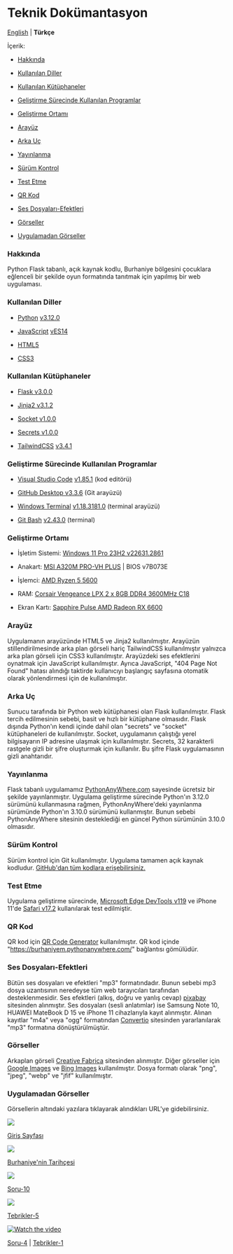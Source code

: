 # Teknik Dokümantasyon

[English](/TechnicalDocumentation-EN.md) | **Türkçe**

İçerik:

- [Hakkında](#hakkında)

- [Kullanılan Diller](#kullanılan-diller)

- [Kullanılan Kütüphaneler](#kullanılan-kütüphaneler)

- [Geliştirme Sürecinde Kullanılan
  Programlar](#geliştirme-sürecinde-kullanılan-programlar)

- [Geliştirme Ortamı](#geliştirme-ortamı)

- [Arayüz](#arayüz)

- [Arka Uç](#arka-uç)

- [Yayınlanma](#yayınlanma)

- [Sürüm Kontrol](#sürüm-kontrol)

- [Test Etme](#test-etme)

- [QR Kod](#qr-kod)

- [Ses Dosyaları-Efektleri](#ses-dosyaları-efektleri)

- [Görseller](#görseller)

- [Uygulamadan Görseller](#uygulamadan-görseller)

### Hakkında

Python Flask tabanlı, açık kaynak kodlu, Burhaniye bölgesini çocuklara
eğlenceli bir şekilde oyun formatında tanıtmak için yapılmış bir web
uygulaması.

### Kullanılan Diller

- [Python](https://www.python.org/)
  [v3.12.0](https://www.python.org/downloads/release/python-3120/)

- [JavaScript](https://www.javascript.com/)
  [vES14](https://ecma-international.org/publications-and-standards/standards/ecma-262/)

- [HTML5](https://dev.w3.org/html5/spec-LC/)

- [CSS3](https://www.w3.org/Style/CSS/Overview.en.html)

### Kullanılan Kütüphaneler

- [Flask v3.0.0](https://flask.palletsprojects.com/en/3.0.x/)

- [Jinja2 v3.1.2](https://jinja.palletsprojects.com/en/3.1.x/)

- [Socket v1.0.0](https://docs.python.org/3/library/socket.html)

- [Secrets v1.0.0](https://docs.python.org/3/library/secrets.html)

- [TailwindCSS](https://tailwindcss.com/)
  [v3.4.1](https://github.com/tailwindlabs/tailwindcss/releases/tag/v3.4.1)

### Geliştirme Sürecinde Kullanılan Programlar

- [Visual Studio Code](https://code.visualstudio.com/)
  [v1.85.1](https://code.visualstudio.com/updates/v1_85) (kod editörü)

- [GitHub Desktop v3.3.6](https://desktop.github.com/) (Git arayüzü)

- [Windows Terminal](https://github.com/microsoft/terminal)
  [v1.18.3181.0](https://github.com/microsoft/terminal/releases/tag/v1.18.3181.0)
  (terminal arayüzü)

- [Git Bash](https://git-scm.com/)
  [v2.43.0](https://raw.githubusercontent.com/git/git/master/Documentation/RelNotes/2.43.0.txt)
  (terminal)

### Geliştirme Ortamı

- İşletim Sistemi: [Windows 11 Pro 23H2
  v22631.2861](https://support.microsoft.com/en-gb/topic/december-12-2023-kb5033375-os-builds-22621-2861-and-22631-2861-90f983aa-efb6-4caa-9cab-7e5cfa00ed36)

- Anakart: [MSI A320M PRO-VH
  PLUS](https://www.msi.com/Motherboard/A320M-PRO-VH-PLUS/Specification)
  \| BIOS v7B073E

- İşlemci: [AMD Ryzen 5
  5600](https://www.amd.com/en/products/cpu/amd-ryzen-5-5600)

- RAM: [Corsair Vengeance LPX 2 x 8GB DDR4 3600MHz
  C18](https://www.corsair.com/us/en/p/memory/cmk16gx4m2d3600c18/vengeancea-lpx-16gb-2-x-8gb-ddr4-dram-3600mhz-c18-memory-kit-black-cmk16gx4m2d3600c18)

- Ekran Kartı: [Sapphire Pulse AMD Radeon RX
  6600](https://www.sapphiretech.com/en/consumer/pulse-radeon-rx-6600-8g-gddr6)

### Arayüz

Uygulamanın arayüzünde HTML5 ve Jinja2 kullanılmıştır. Arayüzün
stillendirilmesinde arka plan görseli hariç TailwindCSS kullanılmıştır
yalnızca arka plan görseli için CSS3 kullanılmıştır. Arayüzdeki ses
efektlerini oynatmak için JavaScript kullanılmıştır. Ayrıca JavaScript,
"404 Page Not Found" hatası alındığı taktirde kullanıcıyı başlangıç
sayfasına otomatik olarak yönlendirmesi için de kullanılmıştır.

### Arka Uç

Sunucu tarafında bir Python web kütüphanesi olan Flask kullanılmıştır.
Flask tercih edilmesinin sebebi, basit ve hızlı bir kütüphane olmasıdır.
Flask dışında Python'ın kendi içinde dahil olan "secrets" ve "socket"
kütüphaneleri de kullanılmıştır. Socket, uygulamanın çalıştığı yerel
bilgisayarın IP adresine ulaşmak için kullanılmıştır. Secrets, 32
karakterli rastgele gizli bir şifre oluşturmak için kullanılır. Bu şifre
Flask uygulamasının gizli anahtarıdır.

### Yayınlanma

Flask tabanlı uygulamamız
[PythonAnyWhere.com](https://www.pythonanywhere.com/) sayesinde ücretsiz
bir şekilde yayınlanmıştır. Uygulama geliştirme sürecinde Python'ın
3.12.0 sürümünü kullanmasına rağmen, PythonAnyWhere'deki yayınlanma
sürümünde Python'ın 3.10.0 sürümünü kullanmıştır. Bunun sebebi
PythonAnyWhere sitesinin desteklediği en güncel Python sürümünün 3.10.0
olmasıdır.

### Sürüm Kontrol

Sürüm kontrol için Git kullanılmıştır. Uygulama tamamen açık kaynak
kodludur. [GitHub'dan tüm kodlara
erişebilirsiniz.](https://github.com/DogukanUrker/BurhaniyeAPP)

### Test Etme

Uygulama geliştirme sürecinde, [Microsoft Edge DevTools
v119](https://learn.microsoft.com/en-us/microsoft-edge/devtools-guide-chromium/overview)
ve iPhone 11'de [Safari v17.2](https://developer.apple.com/safari/)
kullanılarak test edilmiştir.

### QR Kod

QR kod için [QR Code Generator](https://www.qr-code-generator.com/)
kullanılmıştır. QR kod içinde "<https://burhaniyem.pythonanywhere.com/>"
bağlantısı gömülüdür.

### Ses Dosyaları-Efektleri

Bütün ses dosyaları ve efektleri "mp3" formatındadır. Bunun sebebi mp3
dosya uzantısının neredeyse tüm web tarayıcıları tarafından
desteklenmesidir. Ses efektleri (alkış, doğru ve yanlış cevap)
[pixabay](https://pixabay.com/sound-effects/) sitesinden alınmıştır. Ses
dosyaları (sesli anlatımlar) ise Samsung Note 10, HUAWEI MateBook D 15
ve iPhone 11 cihazlarıyla kayıt alınmıştır. Alınan kayıtlar "m4a" veya
"ogg" formatından [Convertio](https://convertio.co/) sitesinden
yararlanılarak "mp3" formatına dönüştürülmüştür.

### Görseller

Arkaplan görseli [Creative Fabrica](https://www.creativefabrica.com/)
sitesinden alınmıştır. Diğer görseller için [Google
Images](https://images.google.com/) ve [Bing
Images](https://www.bing.com/images) kullanılmıştır. Dosya formatı
olarak "png", "jpeg", "webp" ve "jfif" kullanılmıştır.

### Uygulamadan Görseller

Görsellerin altındaki yazılara tıklayarak alındıkları URL'ye
gidebilirsiniz.

![](appImages/b6cf234e54d13739448b1ef72b893c5771fcd840.png)

[Giriş Sayfası](https://burhaniyem.pythonanywhere.com/)

![](appImages/0c67c08cecd98fa64852f4fb88d21abc4bc0f7fc.png)

[Burhaniye'nin Tarihçesi](https://burhaniyem.pythonanywhere.com/tarihce)

![](appImages/cb4c7c2f1dad4e302af9a644add0a4b77ffa051d.png)

[Soru-10](http://soru10)

![](appImages/449ea90bde52a88dddf63ce55261881333c57108.png)

[Tebrikler-5](https://burhaniyem.pythonanywhere.com/tebrikler5)

[![Watch the video](https://img.youtube.com/vi/1ErslNznk68/maxresdefault.jpg)](https://youtu.be/1ErslNznk68)

[Soru-4](https://burhaniyem.pythonanywhere.com/soru4) \|
[Tebrikler-1](https://burhaniyem.pythonanywhere.com/tebrikler1)
